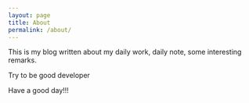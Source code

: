 ```yaml
---
layout: page
title: About
permalink: /about/
---
```


This is my blog written about my daily work, daily note, some interesting remarks.

Try to be good developer

Have a good day!!!
